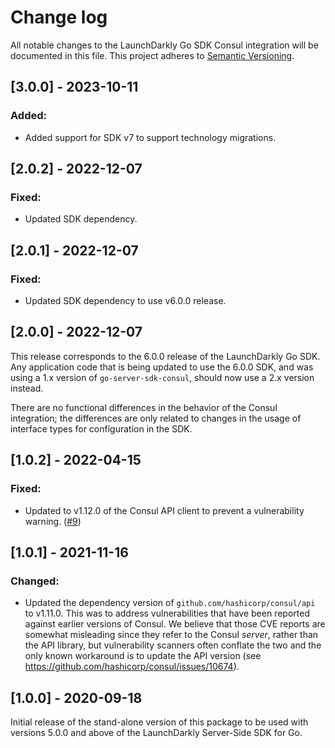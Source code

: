 # Change log

All notable changes to the LaunchDarkly Go SDK Consul integration will be documented in this file. This project adheres to [Semantic Versioning](http://semver.org).

## [3.0.0] - 2023-10-11
### Added:
- Added support for SDK v7 to support technology migrations.

## [2.0.2] - 2022-12-07
### Fixed:
- Updated SDK dependency.

## [2.0.1] - 2022-12-07
### Fixed:
- Updated SDK dependency to use v6.0.0 release.

## [2.0.0] - 2022-12-07
This release corresponds to the 6.0.0 release of the LaunchDarkly Go SDK. Any application code that is being updated to use the 6.0.0 SDK, and was using a 1.x version of `go-server-sdk-consul`, should now use a 2.x version instead.

There are no functional differences in the behavior of the Consul integration; the differences are only related to changes in the usage of interface types for configuration in the SDK.

## [1.0.2] - 2022-04-15
### Fixed:
- Updated to v1.12.0 of the Consul API client to prevent a vulnerability warning. ([#9](https://github.com/launchdarkly/go-server-sdk-consul/issues/9))

## [1.0.1] - 2021-11-16
### Changed:
- Updated the dependency version of `github.com/hashicorp/consul/api` to v1.11.0. This was to address vulnerabilities that have been reported against earlier versions of Consul. We believe that those CVE reports are somewhat misleading since they refer to the Consul _server_, rather than the API library, but vulnerability scanners often conflate the two and the only known workaround is to update the API version (see https://github.com/hashicorp/consul/issues/10674).

## [1.0.0] - 2020-09-18
Initial release of the stand-alone version of this package to be used with versions 5.0.0 and above of the LaunchDarkly Server-Side SDK for Go.
